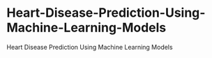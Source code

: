 # Heart-Disease-Prediction-Using-Machine-Learning-Models
Heart Disease Prediction Using Machine Learning Models
